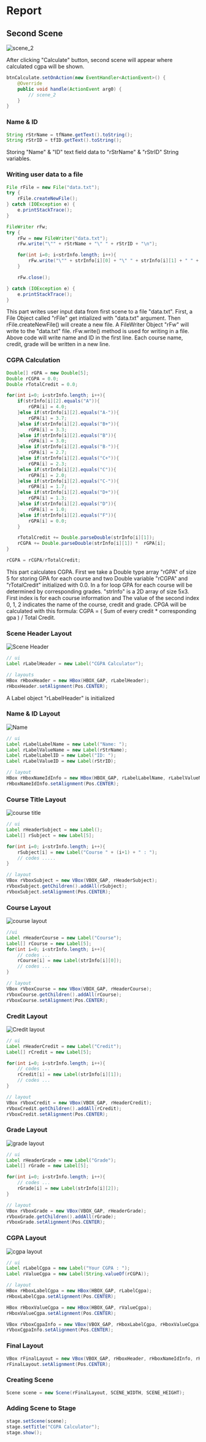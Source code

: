 # Report

## Second Scene
![scene_2](scene_2.png)

After clicking "Calculate" button, second scene will appear where calculated cgpa will be shown.
```java
btnCalculate.setOnAction(new EventHandler<ActionEvent>() {
    @Override
    public void handle(ActionEvent arg0) {
        // scene_2
    }
}
```

### Name & ID
```java
String rStrName = tfName.getText().toString();
String rStrID = tfID.getText().toString();
```

Storing "Name" & "ID" text field data to "rStrName" & "rStrID" String variables.  

### Writing user data to a file
```java
File rFile = new File("data.txt");
try {
    rFile.createNewFile();
} catch (IOException e) {
    e.printStackTrace();
}

FileWriter rFw;
try {
    rFw = new FileWriter("data.txt");
    rFw.write("\"" + rStrName + "\" " + rStrID + "\n");

    for(int i=0; i<strInfo.length; i++){
        rFw.write("\"" + strInfo[i][0] + "\" " + strInfo[i][1] + " " + strInfo[i][2] + "\n");
    }

    rFw.close();

} catch (IOException e) {
    e.printStackTrace();
}
```

This part writes user input data from first scene to a file "data.txt". First, a File Object called "rFile" get intialized with "data.txt" argument. Then rFile.createNewFile() will create a new file. A FileWriter Object "rFw" will write to the "data.txt" file. rFw.write() method is used for writing in a file. Above code will write name and ID in the first line. Each course name, credit, grade will be written in a new line.

### CGPA Calculation

```java
Double[] rGPA = new Double[5];
Double rCGPA = 0.0;
Double rTotalCredit = 0.0;

for(int i=0; i<strInfo.length; i++){
    if(strInfo[i][2].equals("A")){
        rGPA[i] = 4.0;
    }else if(strInfo[i][2].equals("A-")){
        rGPA[i] = 3.7;
    }else if(strInfo[i][2].equals("B+")){
        rGPA[i] = 3.3;
    }else if(strInfo[i][2].equals("B")){
        rGPA[i] = 3.0;
    }else if(strInfo[i][2].equals("B-")){
        rGPA[i] = 2.7;
    }else if(strInfo[i][2].equals("C+")){
        rGPA[i] = 2.3;
    }else if(strInfo[i][2].equals("C")){
        rGPA[i] = 2.0;
    }else if(strInfo[i][2].equals("C-")){
        rGPA[i] = 1.7;
    }else if(strInfo[i][2].equals("D+")){
        rGPA[i] = 1.3;
    }else if(strInfo[i][2].equals("D")){
        rGPA[i] = 1.0;
    }else if(strInfo[i][2].equals("F")){
        rGPA[i] = 0.0;
    }

    rTotalCredit += Double.parseDouble(strInfo[i][1]);
    rCGPA += Double.parseDouble(strInfo[i][1]) *  rGPA[i];
}

rCGPA = rCGPA/rTotalCredit;
```

This part calculates CGPA. First we take a Double type array "rGPA" of size 5 for storing GPA for each course and two Double variable "rCGPA" and "rTotalCredit" initialized with 0.0. In a for loop GPA for each course will be determined by corresponding grades. "strInfo" is a 2D array of size 5x3. First index is for each course information and The value of the second index 0, 1, 2 indicates the name of the course, credit and grade. CPGA will be calculated with this formula: CGPA = ( Sum of every credit * corresponding gpa ) / Total Credit.

### Scene Header Layout
![Scene Header](IMG_20220512_224751.jpg)

```java
// ui
Label rLabelHeader = new Label("CGPA Calculator");

// layouts
HBox rHboxHeader = new HBox(HBOX_GAP, rLabelHeader);
rHboxHeader.setAlignment(Pos.CENTER);
```

A Label object "rLabelHeader" is initialized

### Name & ID Layout
![Name](IMG_20220512_224827.jpg)

```java
// ui
Label rLabelLabelName = new Label("Name: ");
Label rLabelValueName = new Label(rStrName);
Label rLabelLabelID = new Label("ID: ");
Label rLabelValueID = new Label(rStrID);

// layout
HBox rHboxNameIdInfo = new HBox(HBOX_GAP, rLabelLabelName, rLabelValueName, rLabelLabelID, rLabelValueID);
rHboxNameIdInfo.setAlignment(Pos.CENTER);
```

### Course Title Layout
![course title](IMG_20220512_224848.jpg)

```java
// ui
Label rHeaderSubject = new Label();
Label[] rSubject = new Label[5];

for(int i=0; i<strInfo.length; i++){
    rSubject[i] = new Label("Course " + (i+1) + " : ");
    // codes .....
}

// layout
VBox rVboxSubject = new VBox(VBOX_GAP, rHeaderSubject);
rVboxSubject.getChildren().addAll(rSubject);
rVboxSubject.setAlignment(Pos.CENTER);
```

### Course Layout
![course layout](IMG_20220512_224912.jpg)

```java
//ui
Label rHeaderCourse = new Label("Course");
Label[] rCourse = new Label[5];
for(int i=0; i<strInfo.length; i++){
    // codes ...
    rCourse[i] = new Label(strInfo[i][0]);
    // codes ...
}

// layout
VBox rVboxCourse = new VBox(VBOX_GAP, rHeaderCourse);
rVboxCourse.getChildren().addAll(rCourse);
rVboxCourse.setAlignment(Pos.CENTER);
```

### Credit Layout
![Credit layout](IMG_20220512_224930.jpg)

```java
// ui
Label rHeaderCredit = new Label("Credit");
Label[] rCredit = new Label[5];

for(int i=0; i<strInfo.length; i++){
    // codes ...
    rCredit[i] = new Label(strInfo[i][1]);
    // codes ...
}

// layout
VBox rVboxCredit = new VBox(VBOX_GAP, rHeaderCredit);
rVboxCredit.getChildren().addAll(rCredit);
rVboxCredit.setAlignment(Pos.CENTER);
```

### Grade Layout
![grade layout](IMG_20220512_224947.jpg)

```java
// ui
Label rHeaderGrade = new Label("Grade");
Label[] rGrade = new Label[5];

for(int i=0; i<strInfo.length; i++){
    // codes ...
    rGrade[i] = new Label(strInfo[i][2]);
}

// layout
VBox rVboxGrade = new VBox(VBOX_GAP, rHeaderGrade);
rVboxGrade.getChildren().addAll(rGrade);
rVboxGrade.setAlignment(Pos.CENTER);
```

### CGPA Layout
![cgpa layout](IMG_20220512_225133.jpg)

```java
// ui
Label rLabelCgpa = new Label("Your CGPA : ");
Label rValueCgpa = new Label(String.valueOf(rCGPA));

// layout
HBox rHboxLabelCgpa = new HBox(HBOX_GAP, rLabelCgpa);
rHboxLabelCgpa.setAlignment(Pos.CENTER);

HBox rHboxValueCgpa = new HBox(HBOX_GAP, rValueCgpa);
rHboxValueCgpa.setAlignment(Pos.CENTER);

VBox rVboxCgpaInfo = new VBox(VBOX_GAP, rHboxLabelCgpa, rHboxValueCgpa);
rVboxCgpaInfo.setAlignment(Pos.CENTER);
```

### Final Layout

```java
VBox rFinalLayout = new VBox(VBOX_GAP, rHboxHeader, rHboxNameIdInfo, rHboxCourseInfo, rVboxCgpaInfo);
rFinalLayout.setAlignment(Pos.CENTER);
```

### Creating Scene

```java
Scene scene = new Scene(rFinalLayout, SCENE_WIDTH, SCENE_HEIGHT);
```

### Adding Scene to Stage

```java
stage.setScene(scene);
stage.setTitle("CGPA Calculator");
stage.show();
```